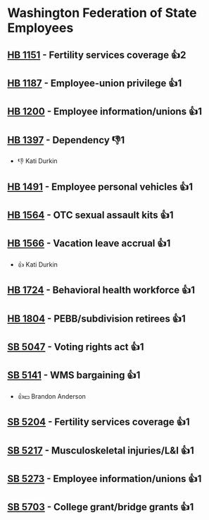 # Washington Federation of State Employees

## [HB 1151](/bill/2023-24/hb/1151/) - Fertility services coverage 👍2  

## [HB 1187](/bill/2023-24/hb/1187/) - Employee-union privilege 👍1  

## [HB 1200](/bill/2023-24/hb/1200/) - Employee information/unions 👍1  

## [HB 1397](/bill/2023-24/hb/1397/) - Dependency  👎1 
* 👎 Kati Durkin

## [HB 1491](/bill/2023-24/hb/1491/) - Employee personal vehicles 👍1  

## [HB 1564](/bill/2023-24/hb/1564/) - OTC sexual assault kits 👍1  

## [HB 1566](/bill/2023-24/hb/1566/) - Vacation leave accrual 👍1  
* 👍 Kati Durkin

## [HB 1724](/bill/2023-24/hb/1724/) - Behavioral health workforce 👍1  

## [HB 1804](/bill/2023-24/hb/1804/) - PEBB/subdivision retirees 👍1  

## [SB 5047](/bill/2023-24/sb/5047/) - Voting rights act 👍1  

## [SB 5141](/bill/2023-24/sb/5141/) - WMS bargaining 👍1  
* 👍💵 Brandon Anderson

## [SB 5204](/bill/2023-24/sb/5204/) - Fertility services coverage 👍1  

## [SB 5217](/bill/2023-24/sb/5217/) - Musculoskeletal injuries/L&I 👍1  

## [SB 5273](/bill/2023-24/sb/5273/) - Employee information/unions 👍1  

## [SB 5703](/bill/2023-24/sb/5703/) - College grant/bridge grants 👍1  